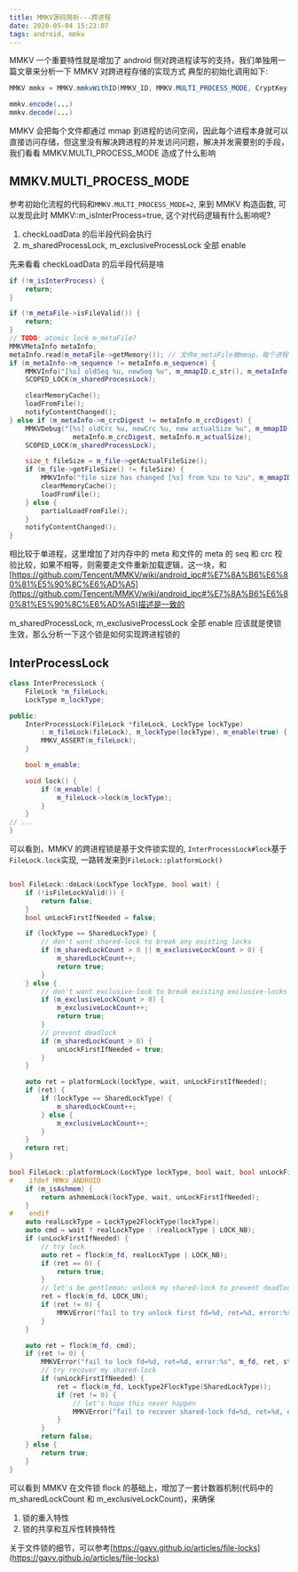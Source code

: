 ```yaml
---
title: MMKV源码简析---跨进程
date: 2020-05-04 15:23:07
tags: android, mmkv
---
```


MMKV 一个重要特性就是增加了 android 侧对跨进程读写的支持，我们单独用一篇文章来分析一下 MMKV 对跨进程存储的实现方式
典型的初始化调用如下:

```java
MMKV mmkv = MMKV.mmkvWithID(MMKV_ID, MMKV.MULTI_PROCESS_MODE, CryptKey);

mmkv.encode(...)
mmkv.decode(...)
```

MMKV 会把每个文件都通过 mmap 到进程的访问空间，因此每个进程本身就可以直接访问存储，但这里没有解决跨进程的并发访问问题，解决并发需要别的手段，我们看看 MMKV.MULTI_PROCESS_MODE 造成了什么影响

## MMKV.MULTI_PROCESS_MODE

参考初始化流程的代码和`MMKV.MULTI_PROCESS_MODE=2`, 来到 MMKV 构造函数, 可以发现此时 MMKV::m_isInterProcess=true, 这个对代码逻辑有什么影响呢?

1. checkLoadData 的后半段代码会执行
2. m_sharedProcessLock, m_exclusiveProcessLock 全部 enable

先来看看 checkLoadData 的后半段代码是啥

```c++
if (!m_isInterProcess) {
    return;
}

if (!m_metaFile->isFileValid()) {
    return;
}
// TODO: atomic lock m_metaFile?
MMKVMetaInfo metaInfo;
metaInfo.read(m_metaFile->getMemory()); // 文件m_metaFile被mmap，每个进程都能读到, 但是m_metaInfo是内存对象，没有被进程共享，因此有可能存储的元数据和文件中的元数据不一致
if (m_metaInfo->m_sequence != metaInfo.m_sequence) {
    MMKVInfo("[%s] oldSeq %u, newSeq %u", m_mmapID.c_str(), m_metaInfo->m_sequence, metaInfo.m_sequence);
    SCOPED_LOCK(m_sharedProcessLock);

    clearMemoryCache();
    loadFromFile();
    notifyContentChanged();
} else if (m_metaInfo->m_crcDigest != metaInfo.m_crcDigest) {
    MMKVDebug("[%s] oldCrc %u, newCrc %u, new actualSize %u", m_mmapID.c_str(), m_metaInfo->m_crcDigest,
                metaInfo.m_crcDigest, metaInfo.m_actualSize);
    SCOPED_LOCK(m_sharedProcessLock);

    size_t fileSize = m_file->getActualFileSize();
    if (m_file->getFileSize() != fileSize) {
        MMKVInfo("file size has changed [%s] from %zu to %zu", m_mmapID.c_str(), m_file->getFileSize(), fileSize);
        clearMemoryCache();
        loadFromFile();
    } else {
        partialLoadFromFile();
    }
    notifyContentChanged();
}
```

相比较于单进程，这里增加了对内存中的 meta 和文件的 meta 的 seq 和 crc 校验比较，如果不相等，则需要走文件重新加载逻辑，这一块，和[https://github.com/Tencent/MMKV/wiki/android_ipc#%E7%8A%B6%E6%80%81%E5%90%8C%E6%AD%A5](https://github.com/Tencent/MMKV/wiki/android_ipc#%E7%8A%B6%E6%80%81%E5%90%8C%E6%AD%A5)描述是一致的

m_sharedProcessLock, m_exclusiveProcessLock 全部 enable 应该就是使锁生效，那么分析一下这个锁是如何实现跨进程锁的

## InterProcessLock

```c++
class InterProcessLock {
    FileLock *m_fileLock;
    LockType m_lockType;

public:
    InterProcessLock(FileLock *fileLock, LockType lockType)
        : m_fileLock(fileLock), m_lockType(lockType), m_enable(true) {
        MMKV_ASSERT(m_fileLock);
    }

    bool m_enable;

    void lock() {
        if (m_enable) {
            m_fileLock->lock(m_lockType);
        }
    }
// ...
}

```

可以看到，MMKV 的跨进程锁是基于文件锁实现的, `InterProcessLock#lock`基于`FileLock.lock`实现, 一路转发来到`FileLock::platformLock()`

```c++

bool FileLock::doLock(LockType lockType, bool wait) {
    if (!isFileLockValid()) {
        return false;
    }
    bool unLockFirstIfNeeded = false;

    if (lockType == SharedLockType) {
        // don't want shared-lock to break any existing locks
        if (m_sharedLockCount > 0 || m_exclusiveLockCount > 0) {
            m_sharedLockCount++;
            return true;
        }
    } else {
        // don't want exclusive-lock to break existing exclusive-locks
        if (m_exclusiveLockCount > 0) {
            m_exclusiveLockCount++;
            return true;
        }
        // prevent deadlock
        if (m_sharedLockCount > 0) {
            unLockFirstIfNeeded = true;
        }
    }

    auto ret = platformLock(lockType, wait, unLockFirstIfNeeded);
    if (ret) {
        if (lockType == SharedLockType) {
            m_sharedLockCount++;
        } else {
            m_exclusiveLockCount++;
        }
    }
    return ret;
}

bool FileLock::platformLock(LockType lockType, bool wait, bool unLockFirstIfNeeded) {
#    ifdef MMKV_ANDROID
    if (m_isAshmem) {
        return ashmemLock(lockType, wait, unLockFirstIfNeeded);
    }
#    endif
    auto realLockType = LockType2FlockType(lockType);
    auto cmd = wait ? realLockType : (realLockType | LOCK_NB);
    if (unLockFirstIfNeeded) {
        // try lock
        auto ret = flock(m_fd, realLockType | LOCK_NB);
        if (ret == 0) {
            return true;
        }
        // let's be gentleman: unlock my shared-lock to prevent deadlock
        ret = flock(m_fd, LOCK_UN);
        if (ret != 0) {
            MMKVError("fail to try unlock first fd=%d, ret=%d, error:%s", m_fd, ret, strerror(errno));
        }
    }

    auto ret = flock(m_fd, cmd);
    if (ret != 0) {
        MMKVError("fail to lock fd=%d, ret=%d, error:%s", m_fd, ret, strerror(errno));
        // try recover my shared-lock
        if (unLockFirstIfNeeded) {
            ret = flock(m_fd, LockType2FlockType(SharedLockType));
            if (ret != 0) {
                // let's hope this never happen
                MMKVError("fail to recover shared-lock fd=%d, ret=%d, error:%s", m_fd, ret, strerror(errno));
            }
        }
        return false;
    } else {
        return true;
    }
}
```

可以看到 MMKV 在文件锁 flock 的基础上，增加了一套计数器机制(代码中的 m_sharedLockCount 和 m_exclusiveLockCount)，来确保

1. 锁的重入特性
2. 锁的共享和互斥性转换特性

关于文件锁的细节，可以参考[https://gavv.github.io/articles/file-locks](https://gavv.github.io/articles/file-locks)
